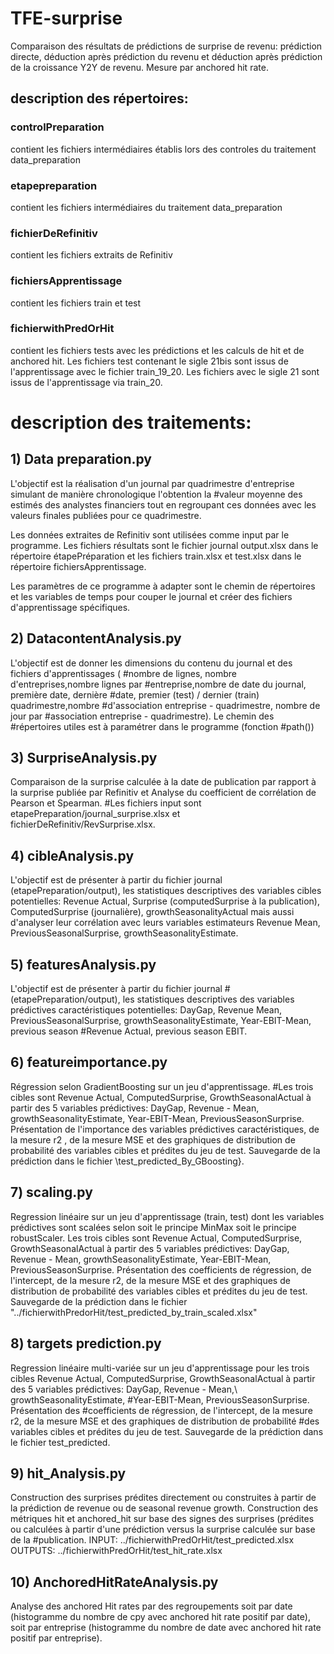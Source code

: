 # TFE-surprise
Comparaison des résultats de prédictions de surprise de revenu: prédiction directe, déduction après prédiction du revenu et déduction après prédiction de la croissance Y2Y de revenu. Mesure par anchored hit rate. 

## description des répertoires:

###   controlPreparation 
contient les fichiers intermédiaires 
                     établis lors des controles  du traitement 
                     data_preparation
###   etapepreparation 
contient les fichiers intermédiaires du traitement data_preparation
###   fichierDeRefinitiv 
contient les fichiers extraits de Refinitiv
###   fichiersApprentissage 
contient les fichiers train et test 
###   fichierwithPredOrHit 
contient les fichiers tests avec les 
                     prédictions et les calculs de hit et 
                     de anchored hit. 
                     Les fichiers test contenant le sigle 21bis                    sont issus de l'apprentissage avec le 
                     fichier  train_19_20. 
                    Les fichiers avec le sigle 21 sont issus de                      l'apprentissage via train_20. 

#  description des traitements:

## 1) Data preparation.py
L'objectif est la réalisation d'un journal par quadrimestre d'entreprise simulant de manière chronologique l'obtention la #valeur moyenne des estimés  des analystes financiers tout en regroupant ces données avec les valeurs finales publiées pour ce quadrimestre.

Les données extraites de Refinitiv sont utilisées comme input par le programme. 
Les fichiers résultats sont le fichier journal output.xlsx dans le répertoire étapePréparation et les fichiers train.xlsx et test.xlsx dans le répertoire fichiersApprentissage.

Les paramètres de ce programme à adapter sont le chemin de répertoires et les variables de temps  pour couper le journal et créer des fichiers d'apprentissage spécifiques.


## 2) DatacontentAnalysis.py
L'objectif est de donner les dimensions du contenu du journal et des fichiers d'apprentissages (
#nombre de lignes, nombre d'entreprises,nombre lignes par  #entreprise,nombre de date du journal,	première date,	dernière #date,	premier (test) / dernier (train) quadrimestre,nombre #d'association entreprise - quadrimestre, nombre de jour par #association entreprise - quadrimestre). Le chemin des #répertoires utiles est à paramétrer dans le programme (fonction #path()) 

## 3) SurpriseAnalysis.py
Comparaison de la surprise calculée à la date de publication par rapport à la surprise publiée par Refinitiv et Analyse du coefficient de corrélation de Pearson et Spearman. 
#Les fichiers input sont etapePreparation/journal\_surprise.xlsx et fichierDeRefinitiv/RevSurprise.xlsx. 


## 4) cibleAnalysis.py
L'objectif est de présenter à partir du fichier journal (etapePreparation/output), les statistiques descriptives des variables cibles potentielles: Revenue Actual, Surprise (computedSurprise à la publication), ComputedSurprise (journalière), growthSeasonalityActual mais aussi d'analyser leur corrélation avec leurs variables estimateurs Revenue Mean, PreviousSeasonalSurprise, growthSeasonalityEstimate. 

## 5) featuresAnalysis.py
L'objectif est de présenter à partir du fichier journal #
(etapePreparation/output), les statistiques descriptives des variables prédictives caractéristiques potentielles:
DayGap, Revenue Mean, PreviousSeasonalSurprise, growthSeasonalityEstimate, Year-EBIT-Mean, previous season #Revenue Actual, previous season EBIT. 

## 6) featureimportance.py
Régression selon GradientBoosting sur un jeu d'apprentissage. #Les trois cibles sont Revenue Actual, ComputedSurprise, GrowthSeasonalActual à partir des 5 variables prédictives: DayGap, Revenue - Mean, growthSeasonalityEstimate, Year-EBIT-Mean, PreviousSeasonSurprise. Présentation de l'importance des variables prédictives caractéristiques,  de la mesure r2 , de la mesure MSE et des graphiques de distribution de probabilité des variables cibles et prédites du jeu de test. Sauvegarde de la prédiction dans le fichier \test_predicted_By_GBoosting}.

## 7) scaling.py
Regression linéaire sur un jeu d'apprentissage (train, test) dont les variables prédictives sont scalées selon soit le principe MinMax soit le principe robustScaler. Les trois cibles sont Revenue Actual, ComputedSurprise, GrowthSeasonalActual à partir des 5 variables prédictives: DayGap, Revenue - Mean, growthSeasonalityEstimate, Year-EBIT-Mean, PreviousSeasonSurprise. 
Présentation des coefficients de régression, de l'intercept, de la mesure r2, de la mesure MSE et des graphiques de distribution de probabilité des variables cibles et prédites du jeu de test. 
Sauvegarde de la prédiction dans le fichier "../fichierwithPredorHit/test_predicted_by_train_scaled.xlsx"
           

## 8) targets prediction.py

Regression linéaire multi-variée sur un jeu d'apprentissage pour les trois cibles Revenue Actual, ComputedSurprise, GrowthSeasonalActual à partir des 5 variables prédictives: DayGap, Revenue - Mean,\\ growthSeasonalityEstimate, #Year-EBIT-Mean, PreviousSeasonSurprise. Présentation des #coefficients de régression, de l'intercept, de la mesure r2, de la mesure MSE et des graphiques de distribution de probabilité #des variables cibles et prédites du jeu de test. Sauvegarde de la prédiction dans le fichier test_predicted.


## 9) hit_Analysis.py
Construction des surprises prédites directement ou construites à partir de la prédiction de revenue ou de seasonal revenue growth. Construction des métriques hit et anchored_hit sur base des signes des surprises (prédites ou calculées à partir d'une prédiction versus la surprise calculée sur base de la #publication. 
   INPUT:   ../fichierwithPredOrHit/test_predicted.xlsx
  OUTPUTS: ../fichierwithPredOrHit/test_hit\_rate.xlsx


## 10) AnchoredHitRateAnalysis.py
Analyse des anchored Hit rates par des regroupements soit par date (histogramme du nombre de cpy avec anchored hit rate positif par date), soit par entreprise (histogramme du nombre de date avec anchored hit rate positif par entreprise). 